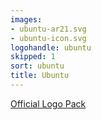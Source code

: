 ```yaml
---
images:
- ubuntu-ar21.svg
- ubuntu-icon.svg
logohandle: ubuntu
skipped: 1
sort: ubuntu
title: Ubuntu
---
```


[Official Logo Pack](https://insights.ubuntu.com/2014/06/11/ubuntu-logo-pack/)
